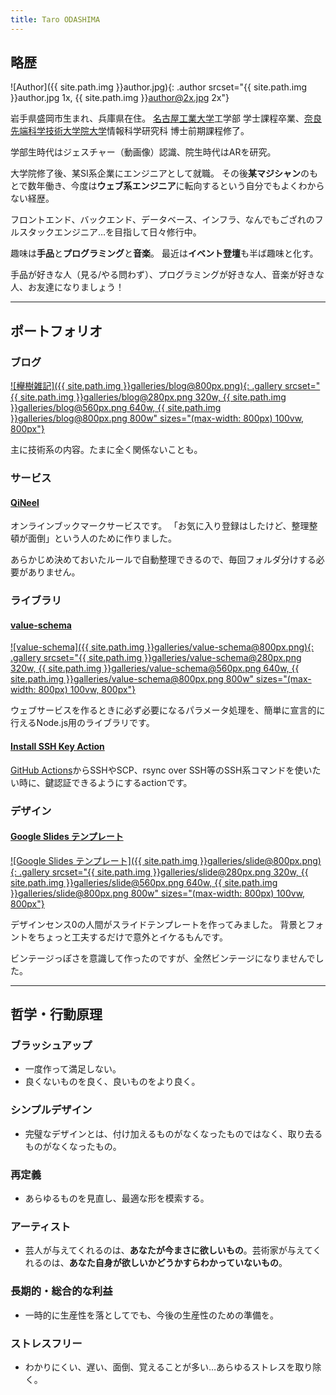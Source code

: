 ```yaml
---
title: Taro ODASHIMA
---
```

## 略歴

![Author]({{ site.path.img }}author.jpg){: .author srcset="{{ site.path.img }}author.jpg 1x, {{ site.path.img }}author@2x.jpg 2x"}

岩手県盛岡市生まれ、兵庫県在住。
[名古屋工業大学](https://www.nitech.ac.jp/)工学部 学士課程卒業、[奈良先端科学技術大学院大学](http://www.naist.jp/)情報科学研究科 博士前期課程修了。

学部生時代はジェスチャー（動画像）認識、院生時代はARを研究。

大学院修了後、某SI系企業にエンジニアとして就職。
その後**某マジシャン**のもとで数年働き、今度は**ウェブ系エンジニア**に転向するという自分でもよくわからない経歴。

フロントエンド、バックエンド、データベース、インフラ、なんでもござれのフルスタックエンジニア…を目指して日々修行中。

趣味は**手品**と**プログラミング**と**音楽**。
最近は**イベント登壇**も半ば趣味と化す。

手品が好きな人（見る/やる問わず）、プログラミングが好きな人、音楽が好きな人、お友達になりましょう！

---

## ポートフォリオ

### ブログ

[![欅樹雑記]({{ site.path.img }}galleries/blog@800px.png){: .gallery srcset="{{ site.path.img }}galleries/blog@280px.png 320w, {{ site.path.img }}galleries/blog@560px.png 640w, {{ site.path.img }}galleries/blog@800px.png 800w" sizes="(max-width: 800px) 100vw, 800px"}](https://blog.zelkova.cc/)

主に技術系の内容。たまに全く関係ないことも。

### サービス

#### [QiNeel](https://qineel.com)

オンラインブックマークサービスです。
「お気に入り登録はしたけど、整理整頓が面倒」という人のために作りました。

あらかじめ決めておいたルールで自動整理できるので、毎回フォルダ分けする必要がありません。

### ライブラリ

#### [value-schema](https://www.npmjs.com/package/value-schema)

[![value-schema]({{ site.path.img }}galleries/value-schema@800px.png){: .gallery srcset="{{ site.path.img }}galleries/value-schema@280px.png 320w, {{ site.path.img }}galleries/value-schema@560px.png 640w, {{ site.path.img }}galleries/value-schema@800px.png 800w" sizes="(max-width: 800px) 100vw, 800px"}](https://www.npmjs.com/package/value-schema)

ウェブサービスを作るときに必ず必要になるパラメータ処理を、簡単に宣言的に行えるNode.js用のライブラリです。

#### [Install SSH Key Action](https://github.com/marketplace/actions/install-ssh-key)

[GitHub Actions](https://help.github.com/ja/articles/about-github-actions)からSSHやSCP、rsync over SSH等のSSH系コマンドを使いたい時に、鍵認証できるようにするactionです。

### デザイン

#### [Google Slides テンプレート](https://docs.google.com/presentation/d/1CKcu-bZdQ6zQevIFVKtMqiKlnxQMGP9anAR2B_s39Vo)

[![Google Slides テンプレート]({{ site.path.img }}galleries/slide@800px.png){: .gallery srcset="{{ site.path.img }}galleries/slide@280px.png 320w, {{ site.path.img }}galleries/slide@560px.png 640w, {{ site.path.img }}galleries/slide@800px.png 800w" sizes="(max-width: 800px) 100vw, 800px"}](https://docs.google.com/presentation/d/1CKcu-bZdQ6zQevIFVKtMqiKlnxQMGP9anAR2B_s39Vo)

デザインセンス0の人間がスライドテンプレートを作ってみました。
背景とフォントをちょっと工夫するだけで意外とイケるもんです。

ビンテージっぽさを意識して作ったのですが、全然ビンテージになりませんでした。

---

## 哲学・行動原理

### ブラッシュアップ

* 一度作って満足しない。
* 良くないものを良く、良いものをより良く。

### シンプルデザイン

* 完璧なデザインとは、付け加えるものがなくなったものではなく、取り去るものがなくなったもの。

### 再定義

* あらゆるものを見直し、最適な形を模索する。

### アーティスト

* 芸人が与えてくれるのは、**あなたが今まさに欲しいもの**。芸術家が与えてくれるのは、**あなた自身が欲しいかどうかすらわかっていないもの**。

### 長期的・総合的な利益

* 一時的に生産性を落としてでも、今後の生産性のための準備を。

### ストレスフリー

* わかりにくい、遅い、面倒、覚えることが多い…あらゆるストレスを取り除く。
